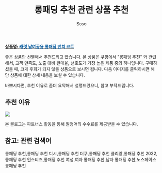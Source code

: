 ﻿---
layout: post
title:  "롱패딩 추천 관련 상품 추천"
author: Soso
categories: [ 패션의류 ]
tags: [롱패딩 추천,롱패딩 추천 디시,롱패딩 추천 더쿠,롱패딩 추천 클리앙,롱패딩 추천 2022,롱패딩 추천 인스티즈,롱패딩 추천 여성,여자 롱패딩 추천,남자 롱패딩 추천,노스페이스 롱패딩 추천]
image: https://ads-partners.coupang.com/image1/IDIL9YVRXpQqiAr5IGKrAwTHNU07mF6vDeFM6CwoANbueu8rYqH9fW05qwenmGS-P1-OTYEXIJjMCxEObndNHopiQnoAJGXz4cHXEVtS6DcAIT6jSmijPT0KRipz3_nQrp6JVgmwL_C_6oROL1Xj0fpJNyo2W7WTYAQN40Lxg-nj4gLnu8lvBPJhhBYrbyQ8MSLJA6Jc_-qAPBcPX1579Z3PM0Wss6L9pZCqjCVG1oHiqwnCGoyEu11L7OsviwOnPmeaVaiOV1D9_yUPAVr3BQ== 
description: "쿠팡에서 롱패딩 추천 관련 상품으로 가장 고객 선호도가 높은 제품 중 하나입니다."
---

<a href="https://link.coupang.com/re/AFFSDP?lptag=AF5673682&pageKey=2111547442&itemId=9267525389&vendorItemId=76553067148&traceid=V0-153-1c1ebe77d11b3875&requestid=20231116174308335272393240&token=31850C%7CMIXED"><b>상품명: <font color='#01579B'>캐럿 남여공용 롱패딩 밴치 코트</font></b></a>

좋은 상품만 선별해서 추천드리고 있습니다.
본 상품은 쿠팡에서 "롱패딩 추천" 와 관련해서, 고객 만족도, 노출 대비 판매율, 선호도가 가장 높은 제품 중의 하나입니다.
구매하셨을 때, 크게 후회가 되지 않을 상품으로 보시면 됩니다. 
다음 이미지를 클릭하시면 해당 상품에 대한 상세 내용을 보실 수 있습니다.

바쁘시다면, 추천 이유로 좀더 요약해서 설명드렸으니, 참고 부탁드립니다.

## 추천 이유 

<a href="https://link.coupang.com/re/AFFSDP?lptag=AF5673682&pageKey=2111547442&itemId=9267525389&vendorItemId=76553067148&traceid=V0-153-1c1ebe77d11b3875&requestid=20231116174308335272393240&token=31850C%7CMIXED"><img src="https://thumbnail6.coupangcdn.com/thumbnails/remote/q89/image/retail/images/2705061727259098-4e8029e3-10ff-4114-93a3-303cad17eab6.jpg"></a> 

본 블로그는 파트너스 활동을 통해 일정액의 수수료를 제공받을 수 있습니다.

## 참고: 관련 검색어    
롱패딩 추천,롱패딩 추천 디시,롱패딩 추천 더쿠,롱패딩 추천 클리앙,롱패딩 추천 2022,롱패딩 추천 인스티즈,롱패딩 추천 여성,여자 롱패딩 추천,남자 롱패딩 추천,노스페이스 롱패딩 추천